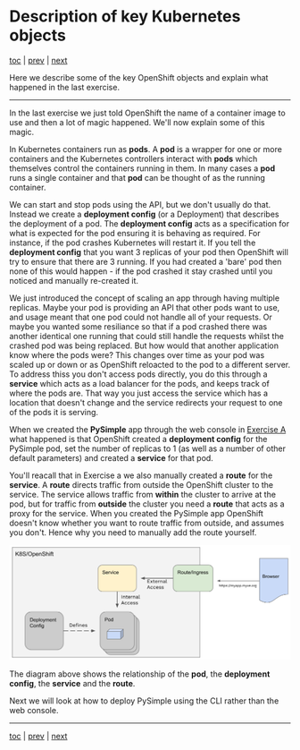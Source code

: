 # Description of key Kubernetes objects

[toc](../README.md) | [prev](../exercise-a/README.md) | [next](../exercise-b/README.md)

Here we describe some of the key OpenShift objects and explain what happened in the last exercise. 

---

In the last exercise we just told OpenShift the name of a container image to use and then a lot of magic happened.
We'll now explain some of this magic.

In Kubernetes containers run as **pods**. A **pod** is a wrapper for one or more containers and the Kubernetes controllers
interact with **pods** which themselves control the containers running in them. In many cases a **pod** runs a single 
container and that **pod** can be thought of as the running container.

We can start and stop pods using the API, but we don't usually do that. Instead we create a **deployment config**
(or a Deployment) that describes the deployment of a pod. The **deployment config** acts as a specification for what
is expected for the pod ensuring it is behaving as required.
For instance, if the pod crashes Kubernetes will restart it. If you tell the **deployment config** that you want
3 replicas of your pod then OpenShift will try to ensure that there are 3 running. 
If you had created a 'bare' pod then none of this would happen - if the pod crashed it stay crashed until you 
noticed and manually re-created it.

We just introduced the concept of scaling an app through having multiple replicas. Maybe your pod is providing an API that other pods 
want to use, and usage meant that one pod could not handle all of your requests. Or maybe you wanted some resiliance so that if a pod 
crashed there was another identical one running that could still handle the requests whilst the crashed pod was being replaced. 
But how would that another application know where the pods were? This changes over time as your pod was scaled up or down or
as OpenShift reloacted to the pod to a different server. To address thiss you don't access pods directly, you do this through a 
**service** which acts as a load balancer for the pods, and keeps track of where the pods are. That way you just access the service
which has a location that doesn't change and the service redirects your request to one of the pods it is serving.

When we created the **PySimple** app through the web console in [Exercise A](../exercise-a/README.md) what happened is that OpenShift
created a **deployment config** for the PySimple pod, set the number of replicas to 1 (as well as a number of other default parameters)
and created a **service** for that pod.

You'll reacall that in Exercise a we also manually created a **route** for the **service**. A **route** directs traffic from outside the 
OpenShift cluster to the service. The service allows traffic from **within** the cluster to arrive at the pod, but for traffic from
**outside** the cluster you need a **route** that acts as a proxy for the service. When you created the PySimple app OpenShift doesn't
know whether you want to route traffic from outside, and assumes you don't. Hence why you need to manually add the route yourself.

![K8S objects](objects.png)

The diagram above shows the relationship of the **pod**, the **deployment config**, the **service** and the **route**.

Next we will look at how to deploy PySimple using the CLI rather than the web console.


---
[toc](../README.md) | [prev](../exercise-a/README.md) | [next](../exercise-b/README.md)


